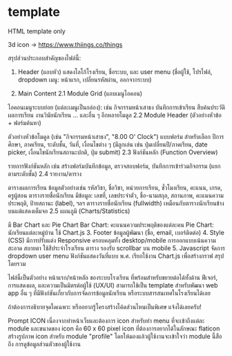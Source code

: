 # template
HTML template only


3d icon -> https://www.thiings.co/things


สรุปส่วนประกอบสำคัญของไฟล์นี้:

1. Header (แถบหัว)
แสดงโลโก้โรงเรียน, ชื่อระบบ, และ user menu (ชื่อผู้ใช้, โปรไฟล์, dropdown เมนู: หน้าแรก, เปลี่ยนรหัสผ่าน, ออกจากระบบ)


2. Main Content
2.1 Module Grid (แถบเมนูไอคอน)

ไอคอนเมนูระบบย่อย (แต่ละเมนูเป็นกล่อง):
เช่น
กิจกรรมหน้าเสาธง
บันทึกการเข้าเรียน
สืบค้นประวัติ
ผลการเรียน
งานวินัยนักเรียน
... และอื่น ๆ อีกหลายโมดูล
2.2 Module Header (ตัวอย่างหัวข้อ + ฟอร์มค้นหา)

ตัวอย่างหัวข้อโมดูล (เช่น "กิจกรรมหน้าเสาธง", "8.00 O' Clock")
แบบฟอร์ม สำหรับเลือก ปีการศึกษา, ภาคเรียน, ระดับชั้น, วันที่, เงื่อนไขต่าง ๆ
(มีลูกเล่น เช่น ปุ่มเปลี่ยนปี/ภาคเรียน, date picker, เงื่อนไขนักเรียนสถานะปกติ, ปุ่ม submit)
2.3 ฟังก์ชันหลัก (Function Overview)

รายการฟังก์ชันหลัก เช่น สร้างฟอร์มบันทึกข้อมูล, ตรวจสอบฟอร์ม, บันทึกการเข้าร่วมกิจกรรม (แยกตามระดับชั้น)
2.4 รายงาน/ตาราง

ตารางผลการเรียน
ข้อมูลตัวอย่างเช่น รหัสวิชา, ชื่อวิชา, หน่วยการเรียน, ชั่วโมงเรียน, คะแนน, เกรด, ครูผู้สอน
ตารางรายชื่อนักเรียน
มีข้อมูล: เลขที่, เลขประจำตัว, ชื่อ-นามสกุล, สถานภาพ, คะแนนความประพฤติ, ป้ายสถานะ (label), ฯลฯ
ตารางรายชื่อนักเรียน (fullwidth)
เหมือนกับตารางนักเรียนข้างบนแต่แสดงเต็มจอ
2.5 แผนภูมิ (Charts/Statistics)

มี Bar Chart และ Pie Chart
Bar Chart: คะแนนความประพฤติของแต่ละคน
Pie Chart: นักเรียนแต่ละหมู่บ้าน
ใช้ Chart.js
3. Footer
ข้อมูลผู้พัฒนา (ชื่อ, email, เบอร์ติดต่อ)
4. Style (CSS)
มีการปรับแต่ง Responsive ครอบคลุมทั้ง desktop/mobile
การออกแบบเน้นความสะอาด สบายตา ใช้สีประจำโรงเรียน
ตาราง รองรับ scrollbar บน mobile
5. Javascript
จัดการ dropdown user menu
ฟังก์ชันแสดงวันที่แบบ พ.ศ.
เรียกใช้งาน Chart.js เพื่อสร้างกราฟ
สรุปโดยรวม

ไฟล์นี้เป็นตัวอย่าง หน้าแรก/หน้าหลัก ของระบบโรงเรียน ที่พร้อมสำหรับขยายต่อได้ทั้งด้าน ฟีเจอร์, การแสดงผล, และความเป็นมิตรต่อผู้ใช้ (UX/UI)
สามารถใช้เป็น template สำหรับพัฒนา web app อื่น ๆ ที่มีฟังก์ชันเกี่ยวกับการจัดการข้อมูลนักเรียน หรือระบบสารสนเทศในโรงเรียนได้เลย

ถ้าต้องการอธิบายจุดใดเฉพาะ หรืออยากรู้โครงสร้างโค้ดส่วนไหนเป็นพิเศษ แจ้งได้เลยครับ!



Prompt ICON
เนื่องจากทำหน้าเว็บและต้องการ icon สำหรับทำ menu ที่จะเข้าถึงแต่ละ module และขนาดของ icon คือ 60 x 60 pixel 
icon ที่ต้องการอยากได้ในลักษณะ flaticon
สร้างรูปภาพ icon สำหรับ module "profile" โดยให้มองแล้วผู้ใช้งานจะเข้าใจว่า module นี้สือถึง การดูข้อมูลส่วนตัวของผู้ใช้งาน 

